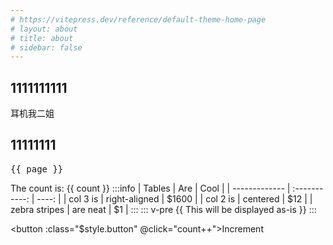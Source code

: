 ```yaml
---
# https://vitepress.dev/reference/default-theme-home-page
# layout: about
# title: about
# sidebar: false
---
```


<script setup>
import { ref } from 'vue'

const count = ref(0)
import { useData } from 'vitepress'

const { page } = useData()
</script>

## 1111111111

耳机我二姐

## 11111111

<pre>{{ page }}</pre>

The count is: {{ count }}
:::info
| Tables | Are | Cool |
| ------------- | :-----------: | ----: |
| col 3 is | right-aligned | $1600 |
| col 2 is | centered | $12 |
| zebra stripes | are neat | $1 |
:::
::: v-pre
{{ This will be displayed as-is }}
:::

<button :class="$style.button" @click="count++">Increment</button>

<style module>
.button {
  color: red;
  font-weight: bold;
}
</style>
